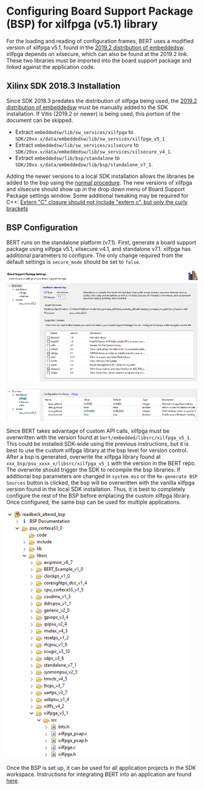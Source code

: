 Configuring Board Support Package (BSP) for xilfpga (v5.1) library
========================

For the loading and reading of configuration frames, BERT uses a modified version of xilfpga v5.1, found in the [2019.2 distribution of embeddedsw](https://github.com/Xilinx/embeddedsw/releases/tag/xilinx-v2019.2). xilfpga depends on xilsecure, which can also be found at the 2019.2 link. These two libraries must be imported into the board support package and linked against the application code.

## Xilinx SDK 2018.3 Installation

Since SDK 2018.3 predates the distribution of xilfpga being used, the [2019.2 distribution of embeddedsw](https://github.com/Xilinx/embeddedsw/releases/tag/xilinx-v2019.2) must be manually added to the SDK installation. If Vitis (2019.2 or newer) is being used, this portion of the document can be skipped.

* Extract `embeddedsw/lib/sw_services/xilfpga` to `SDK/20xx.x/data/embeddedsw/lib/sw_services/xilfpga_v5_1`
* Extract `embeddedsw/lib/sw_services/xilsecure` to `SDK/20xx.x/data/embeddedsw/lib/sw_services/xilsecure_v4_1`.
* Extract `embeddedsw/lib/bsp/standalone` to `SDK/20xx.x/data/embeddedsw/lib/bsp/standalone_v7_1`.

Adding the newer versions to a local SDK installation allows the libraries be added to the bsp using the [normal procedure](../tutorials/sdksetup.md). The new versions of xilfpga and xilsecure should show up in the drop down menu of Board Support Package settings window. Some additional tweaking may be required for C++: [Extern "C" closure should not include "extern c", but only the curly brackets](https://github.com/Xilinx/embeddedsw/pull/115)

## BSP Configuration
BERT runs on the standalone platform (v7.1). First, generate a board support package using xilfpga v5.1, xilsecure v4.1, and standalone v7.1. xilfpga has additional parameters to configure. The only change required from the default settings is `secure_mode` should be set to `false`.

![Example of BSP configuration](../images/bspsettings.png)

![Example of xilfpga configuration](../images/xilfpgasettings.png)

Since BERT takes advantage of custom API calls, xilfpga must be overwritten with the version found at `bert/embedded/libsrc/xilfpga_v5_1`. This could be installed SDK-wide using the previous instructions, but it is best to use the custom xilfpga library at the bsp level for version control. After a bsp is generated, overwrite the xilfpga library found at `xxx_bsp/psu_xxxx_x/libsrc/xilfpga_v5_1` with the version in the BERT repo. The overwrite should trigger the SDK to recompile the bsp libraries. If additional bsp parameters are changed in `system.mss` or the `Re-generate BSP Sources` button is clicked, the bsp will be overwritten with the vanilla xilfpga version found in the local SDK installation. Thus, it is best to completely configure the rest of the BSP before emplacing the custom xilfpga library. Once configured, the same bsp can be used for multiple applications.

![Example of BSP directory structure](../images/bspdirectory.png)

Once the BSP is set up, it can be used for all application projects in the SDK workspace. Instructions for integrating BERT into an application are found [here](bert.md).
